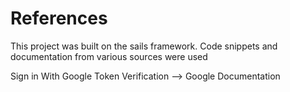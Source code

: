 # References 

This project was built on the sails framework.  Code snippets and documentation from various sources were used


Sign in With Google 
Token Verification --> Google Documentation